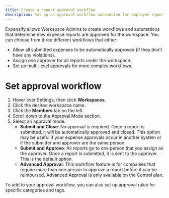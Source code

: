 ```yaml
---
title: Create a report approval workflow
description: Set up an approval workflow automation for employee reports
---
```

<div id="expensify-classic" markdown="1">

Expensify allows Workspace Admins to create workflows and automations that determine how expense reports are approved for the workspace. You can choose from three different workflows that either:
- Allow all submitted expenses to be automatically approved (if they don’t have any violations).
- Assign one approver for all reports under the workspace.
- Set up multi-level approvals for more complex workflows. 

# Set approval workflow

1. Hover over Settings, then click **Workspaces**.
2. Click the desired workspace name. 
3. Click the **Members** tab on the left. 
4. Scroll down to the Approval Mode section. 
5. Select an approval mode. 
   - **Submit and Close**: No approval is required. Once a report is submitted, it will be automatically approved and closed. This option may be useful if your expense approvals occur in another system or if the submitter and approver are the same person.
   - **Submit and Approve**: All reports go to one person that you assign as the approver. Once a report is submitted, it is sent to the approver. This is the default option. 
   - **Advanced Approval**: This workflow feature is for companies that require more than one person to approve a report before it can be reimbursed. 
   Advanced Approval is only available on the Control plan.


To add to your approval workflow, you can also set up approval rules for specific categories and tags. 

</div>
